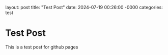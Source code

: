 layout: post
title: "Test Post"
date: 2024-07-19 00:26:00 -0000
categories: test

# Test Post
This is a test post for github pages
